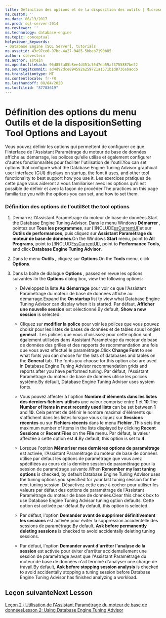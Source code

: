 ```yaml
---
title: Définition des options et de la disposition des outils | Microsoft Docs
ms.custom: ''
ms.date: 06/13/2017
ms.prod: sql-server-2014
ms.reviewer: ''
ms.technology: database-engine
ms.topic: conceptual
helpviewer_keywords:
- Database Engine [SQL Server], tutorials
ms.assetid: 43e97ce0-97bc-4a27-9485-5bbeb7190b85
author: stevestein
ms.author: sstein
ms.openlocfilehash: 96d853a85b8ee4d451c55d7ea59af3755887be22
ms.sourcegitcommit: ad4d92dce894592a259721a1571b1d8736abacdb
ms.translationtype: MT
ms.contentlocale: fr-FR
ms.lasthandoff: 08/04/2020
ms.locfileid: "87703619"
---
```

# <a name="setting-tool-options-and-layout"></a><span data-ttu-id="091a7-102">Définition des options du menu Outils et de la disposition</span><span class="sxs-lookup"><span data-stu-id="091a7-102">Setting Tool Options and Layout</span></span>
  <span data-ttu-id="091a7-103">Vous pouvez définir les options qui permettent de configurer ce que l'interface de l'Assistant Paramétrage du moteur de base de données affiche au démarrage, les polices qu'elle utilise et également configurer d'autres fonctionnalités pour faciliter l'utilisation de l'outil.</span><span class="sxs-lookup"><span data-stu-id="091a7-103">You can set options that configure what the Database Engine Tuning Advisor graphical user interface (GUI) displays on startup, the font it uses, and other tool functionality to best support how you use it.</span></span> <span data-ttu-id="091a7-104">Les exercices pratiques de cette page vous aideront à vous familiariser avec les options qu'il est possible de définir et avec la façon de procéder.</span><span class="sxs-lookup"><span data-stu-id="091a7-104">The practices on this page familiarize you with the options you can set, and how to set them.</span></span>  
  
### <a name="set-the-tool-options"></a><span data-ttu-id="091a7-105">Définition des options de l'outil</span><span class="sxs-lookup"><span data-stu-id="091a7-105">Set the tool options</span></span>  
  
1.  <span data-ttu-id="091a7-106">Démarrez l'Assistant Paramétrage du moteur de base de données.</span><span class="sxs-lookup"><span data-stu-id="091a7-106">Start the Database Engine Tuning Advisor.</span></span> <span data-ttu-id="091a7-107">Dans le menu Windows **Démarrer** , pointez sur **Tous les programmes**, sur [!INCLUDE[ssCurrentUI](../../includes/sscurrentui-md.md)]et sur **Outils de performances**, puis cliquez sur **Assistant Paramétrage du moteur de base de données**.</span><span class="sxs-lookup"><span data-stu-id="091a7-107">On the Windows **Start** menu, point to **All Programs**, point to [!INCLUDE[ssCurrentUI](../../includes/sscurrentui-md.md)], point to **Performance Tools**, and click **Database Engine Tuning Advisor**.</span></span>  
  
2.  <span data-ttu-id="091a7-108">Dans le menu **Outils** , cliquez sur **Options**.</span><span class="sxs-lookup"><span data-stu-id="091a7-108">On the **Tools** menu, click **Options**.</span></span>  
  
3.  <span data-ttu-id="091a7-109">Dans la boîte de dialogue **Options** , passez en revue les options suivantes :</span><span class="sxs-lookup"><span data-stu-id="091a7-109">In the **Options** dialog box, view the following options:</span></span>  
  
    -   <span data-ttu-id="091a7-110">Développez la liste **Au démarrage** pour voir ce que l'Assistant Paramétrage du moteur de base de données affiche au démarrage.</span><span class="sxs-lookup"><span data-stu-id="091a7-110">Expand the **On startup** list to view what Database Engine Tuning Advisor can display when it is started.</span></span> <span data-ttu-id="091a7-111">Par défaut, **Afficher une nouvelle session** est sélectionné.</span><span class="sxs-lookup"><span data-stu-id="091a7-111">By default, **Show a new session** is selected.</span></span>  
  
    -   <span data-ttu-id="091a7-112">Cliquez sur **modifier la police** pour voir les polices que vous pouvez choisir pour les listes de bases de données et de tables sous l’onglet **général** . Les polices que vous choisissez pour cette option sont également utilisées dans Assistant Paramétrage du moteur de base de données des grilles et des rapports de recommandation une fois que vous avez effectué le paramétrage.</span><span class="sxs-lookup"><span data-stu-id="091a7-112">Click **Change Font** to see what fonts you can choose for the lists of databases and tables on the **General** tab. The fonts you choose for this option also are used in Database Engine Tuning Advisor recommendation grids and reports after you have performed tuning.</span></span> <span data-ttu-id="091a7-113">Par défaut, l'Assistant Paramétrage du moteur de base de données utilise les polices système.</span><span class="sxs-lookup"><span data-stu-id="091a7-113">By default, Database Engine Tuning Advisor uses system fonts.</span></span>  
  
    -   <span data-ttu-id="091a7-114">Vous pouvez affecter à l'option **Nombre d'éléments dans les listes des derniers fichiers utilisés** une valeur comprise entre **1** et **10**.</span><span class="sxs-lookup"><span data-stu-id="091a7-114">The **Number of items in most recently used lists** can be set between **1** and **10**.</span></span> <span data-ttu-id="091a7-115">Cela permet de définir le nombre maximal d'éléments qui s'affichent dans les listes lorsque vous cliquez sur **Sessions récentes** ou sur **Fichiers récents** dans le menu **Fichier** .</span><span class="sxs-lookup"><span data-stu-id="091a7-115">This sets the maximum number of items in the lists displayed by clicking **Recent Sessions** or **Recent Files** on the **File** menu.</span></span> <span data-ttu-id="091a7-116">Par défaut, la valeur affectée à cette option est **4**.</span><span class="sxs-lookup"><span data-stu-id="091a7-116">By default, this option is set to **4**.</span></span>  
  
    -   <span data-ttu-id="091a7-117">Lorsque l'option **Mémoriser mes dernières options de paramétrage** est activée, l'Assistant Paramétrage du moteur de base de données utilise par défaut les options de paramétrage que vous avez spécifiées au cours de la dernière session de paramétrage pour la session de paramétrage suivante.</span><span class="sxs-lookup"><span data-stu-id="091a7-117">When **Remember my last tuning options** is checked, by default Database Engine Tuning Advisor uses the tuning options you specified for your last tuning session for the next tuning session.</span></span> <span data-ttu-id="091a7-118">Désactivez cette case à cocher pour utiliser les valeurs par défaut des options de paramétrage de l'Assistant Paramétrage du moteur de base de données.</span><span class="sxs-lookup"><span data-stu-id="091a7-118">Clear this check box to use Database Engine Tuning Advisor tuning option defaults.</span></span> <span data-ttu-id="091a7-119">Cette option est activée par défaut.</span><span class="sxs-lookup"><span data-stu-id="091a7-119">By default, this option is selected.</span></span>  
  
    -   <span data-ttu-id="091a7-120">Par défaut, l'option **Demander avant de supprimer définitivement les sessions** est activée pour éviter la suppression accidentelle des sessions de paramétrage.</span><span class="sxs-lookup"><span data-stu-id="091a7-120">By default, **Ask before permanently deleting sessions** is checked to avoid accidentally deleting tuning sessions.</span></span>  
  
    -   <span data-ttu-id="091a7-121">Par défaut, l'option **Demander avant d'arrêter l'analyse de la session** est activée pour éviter d'arrêter accidentellement une session de paramétrage avant que l'Assistant Paramétrage du moteur de base de données n'ait terminé d'analyser une charge de travail.</span><span class="sxs-lookup"><span data-stu-id="091a7-121">By default, **Ask before stopping session analysis** is checked to avoid accidentally stopping a tuning session before Database Engine Tuning Advisor has finished analyzing a workload.</span></span>  
  
## <a name="next-lesson"></a><span data-ttu-id="091a7-122">Leçon suivante</span><span class="sxs-lookup"><span data-stu-id="091a7-122">Next Lesson</span></span>  
 [<span data-ttu-id="091a7-123">Leçon 2 : Utilisation de l'Assistant Paramétrage du moteur de base de données</span><span class="sxs-lookup"><span data-stu-id="091a7-123">Lesson 2: Using Database Engine Tuning Advisor</span></span>](../../relational-databases/performance/database-engine-tuning-advisor.md)  
  
  
